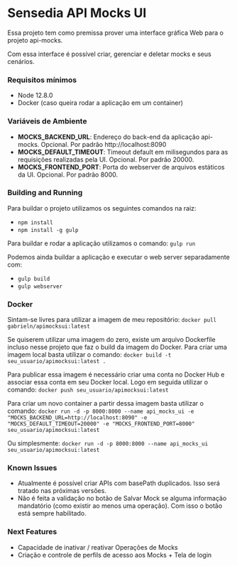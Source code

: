 # Sensedia API Mocks UI
Essa projeto tem como premissa prover uma interface gráfica Web para o projeto api-mocks.

Com essa interface é possível criar, gerenciar e deletar mocks e seus cenários.

### Requisitos mínimos
* Node 12.8.0
* Docker (caso queira rodar a aplicação em um container)

### Variáveis de Ambiente
* **MOCKS_BACKEND_URL**: Endereço do back-end da aplicação api-mocks. Opcional. Por padrão http://localhost:8090
* **MOCKS_DEFAULT_TIMEOUT**: Timeout default em milisegundos para as requisições realizadas pela UI. Opcional. Por padrão 20000.
* **MOCKS_FRONTEND_PORT**: Porta do webserver de arquivos estáticos da UI. Opcional. Por padrão 8000.

### Building and Running
Para buildar o projeto utilizamos os seguintes comandos na raiz:
* ``npm install``
* ``npm install -g gulp``

Para buildar e rodar a aplicação utilizamos o comando:
``gulp run``

Podemos ainda buildar a aplicação e executar o web server separadamente com:
* ``gulp build``
* ``gulp webserver``

### Docker
Sintam-se livres para utilizar a imagem de meu repositório: 
``docker pull gabrieln/apimocksui:latest``

Se quiserem utilizar uma imagem do zero, existe um arquivo Dockerfile incluso nesse projeto que faz o build da imagem do Docker. Para criar uma imagem local basta utilizar o comando: 
``docker build -t seu_usuario/apimocksui:latest .``

Para publicar essa imagem é necessário criar uma conta no Docker Hub e associar essa conta em seu Docker local. Logo em seguida utilizar o comando:
``docker push seu_usuario/apimocksui:latest``

Para criar um novo container a partir dessa imagem basta utilizar o comando:
``docker run -d -p 8000:8000 --name api_mocks_ui -e "MOCKS_BACKEND_URL=http://localhost:8090" -e "MOCKS_DEFAULT_TIMEOUT=20000" -e "MOCKS_FRONTEND_PORT=8000" seu_usuario/apimocksui:latest``

Ou simplesmente:
``docker run -d -p 8000:8000 --name api_mocks_ui seu_usuario/apimocksui:latest``

### Known Issues
* Atualmente é possível criar APIs com basePath duplicados. Isso será tratado nas próximas versões.
* Não é feita a validação no botão de Salvar Mock se alguma informação mandatório (como existir ao menos uma operação). Com isso o botão está sempre habilitado.

### Next Features
* Capacidade de inativar / reativar Operações de Mocks
* Criação e controle de perfils de acesso aos Mocks + Tela de login